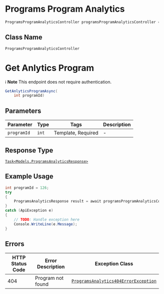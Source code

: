# Programs Program Analytics

```csharp
ProgramsProgramAnalyticsController programsProgramAnalyticsController = client.ProgramsProgramAnalyticsController;
```

## Class Name

`ProgramsProgramAnalyticsController`


# Get Anlytics Program

:information_source: **Note** This endpoint does not require authentication.

```csharp
GetAnlyticsProgramAsync(
    int programId)
```

## Parameters

| Parameter | Type | Tags | Description |
|  --- | --- | --- | --- |
| `programId` | `int` | Template, Required | - |

## Response Type

[`Task<Models.ProgramsAnalyticsResponse>`](../../doc/models/programs-analytics-response.md)

## Example Usage

```csharp
int programId = 126;
try
{
    ProgramsAnalyticsResponse result = await programsProgramAnalyticsController.GetAnlyticsProgramAsync(programId);
}
catch (ApiException e)
{
    // TODO: Handle exception here
    Console.WriteLine(e.Message);
}
```

## Errors

| HTTP Status Code | Error Description | Exception Class |
|  --- | --- | --- |
| 404 | Program not found | [`ProgramsAnalytics404ErrorException`](../../doc/models/programs-analytics-404-error-exception.md) |


